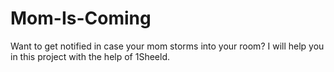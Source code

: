 # Mom-Is-Coming
Want to get notified in case your mom storms into your room? I will help you in this project with the help of 1Sheeld.
